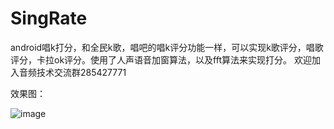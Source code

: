 # SingRate
android唱k打分，和全民k歌，唱吧的唱k评分功能一样，可以实现k歌评分，唱歌评分，卡拉ok评分。使用了人声语音加窗算法，以及fft算法来实现打分。
欢迎加入音频技术交流群285427771

效果图：

![image](https://github.com/KaLongChan/SingRate/blob/master/imgs/S81128-115002.jpg)
